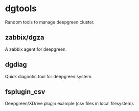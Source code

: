 # dgtools
Random tools to manage deepgreen cluster.

## zabbix/dgza
A zabbix agent for deepgreen.

## dgdiag
Quick diagnotic tool for deepgreen system.

## fsplugin\_csv
Deepgreen/XDrive plugin example (csv files in local filesystem).
